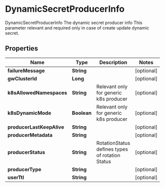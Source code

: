 

# DynamicSecretProducerInfo

DynamicSecretProducerInfo The dynamic secret producer info This parameter relevant and required only in case of create update dynamic secret.

## Properties

Name | Type | Description | Notes
------------ | ------------- | ------------- | -------------
**failureMessage** | **String** |  |  [optional]
**gwClusterId** | **Long** |  |  [optional]
**k8sAllowedNamespaces** | **String** | Relevant only for generic k8s producer |  [optional]
**k8sDynamicMode** | **Boolean** | Relevant only for generic k8s producer |  [optional]
**producerLastKeepAlive** | **String** |  |  [optional]
**producerMetadata** | **String** |  |  [optional]
**producerStatus** | **String** | RotationStatus defines types of rotation Status |  [optional]
**producerType** | **String** |  |  [optional]
**userTtl** | **String** |  |  [optional]



